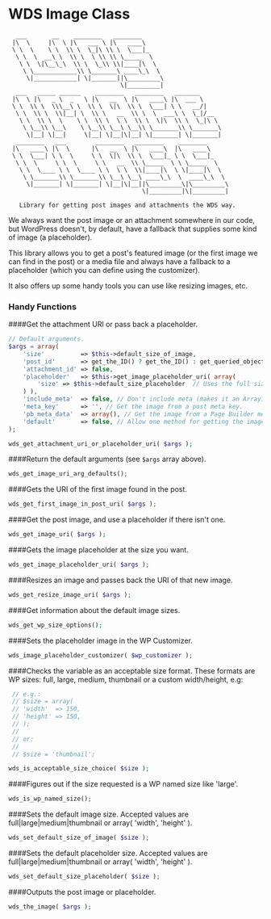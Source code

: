 # WDS Image Class

      ___       __    ________   ________
     |\  \     |\  \ |\   ___ \ |\   ____\
     \ \  \    \ \  \\ \  \_|\ \\ \  \___|_
      \ \  \  __\ \  \\ \  \ \\ \\ \_____  \
       \ \  \|\__\_\  \\ \  \_\\ \\|____|\  \
        \ \____________\\ \_______\ ____\_\  \
         \|____________| \|_______||\_________\
                                   \|_________|
      ___   _____ ______    ________   ________   _______
     |\  \ |\   _ \  _   \ |\   __  \ |\   ____\ |\  ___ \
     \ \  \\ \  \\\__\ \  \\ \  \|\  \\ \  \___| \ \   __/|
      \ \  \\ \  \\|__| \  \\ \   __  \\ \  \  ___\ \  \_|/__
       \ \  \\ \  \    \ \  \\ \  \ \  \\ \  \|\  \\ \  \_|\ \
        \ \__\\ \__\    \ \__\\ \__\ \__\\ \_______\\ \_______\
         \|__| \|__|     \|__| \|__|\|__| \|_______| \|_______|
      ________   ___        ________   ________    ________
     |\   ____\ |\  \      |\   __  \ |\   ____\  |\   ____\
     \ \  \___| \ \  \     \ \  \|\  \\ \  \___|_ \ \  \___|_
      \ \  \     \ \  \     \ \   __  \\ \_____  \ \ \_____  \
       \ \  \____ \ \  \____ \ \  \ \  \\|____|\  \ \|____|\  \
        \ \_______\\ \_______\\ \__\ \__\ ____\_\  \  ____\_\  \
         \|_______| \|_______| \|__|\|__||\_________\|\_________\
                                         \|_________|\|_________|

       Library for getting post images and attachments the WDS way.

We always want the post image or an attachment somewhere in our code, but WordPress doesn't, by default, have a fallback that supplies some kind of image (a placeholder).

This library allows you to get a post's featured image (or the first image we can find in the post) or a media file and always have a fallback to a placeholder (which you can define using the customizer).

It also offers up some handy tools you can use like resizing images, etc.

### Handy Functions ###

####Get the attachment URI or pass back a placeholder.

```php
// Default arguments.
$args = array(
	'size'          => $this->default_size_of_image,
	'post_id'       => get_the_ID() ? get_the_ID() : get_queried_object_id(), // Use the post id if in the loop.
	'attachment_id' => false,
	'placeholder'   => $this->get_image_placeholder_uri( array(
		'size' => $this->default_size_placeholder  // Uses the full size or the set placeholder size.
	) ),
	'include_meta'  => false, // Don't include meta (makes it an Array).
	'meta_key'      => '', // Get the image from a post meta key.
	'pb_meta_data'  => array(), // Get the image from a Page Builder meta field.
	'default'       => false, // Allow one method for getting the image override others that might also exist.
);

wds_get_attachment_uri_or_placeholder_uri( $args );
```

####Return the default arguments (see `$args` array above).

```php
wds_get_image_uri_arg_defaults();
```

####Gets the URI of the first image found in the post.

```php
wds_get_first_image_in_post_uri( $args );
```

####Get the post image, and use a placeholder if there isn't one.

```php
wds_get_image_uri( $args );
```

####Gets the image placeholder at the size you want.

```php
wds_get_image_placeholder_uri( $args );
```

####Resizes an image and passes back the URI of that new image.

```php
wds_get_resize_image_uri( $args );
```

####Get information about the default image sizes.

```php
wds_get_wp_size_options();
```


####Sets the placeholder image in the WP Customizer.

```php
wds_image_placeholder_customizer( $wp_customizer );
```

####Checks the variable as an acceptable size format.
These formats are WP sizes: full, large, medium, thumbnail or a custom width/height, e.g:

```php
 // e.g.:
 // $size = array(
 //	'width'  => 150,
 //	'height' => 150,
 // );
 //
 // or:
 //
 // $size = 'thumbnail';

wds_is_acceptable_size_choice( $size );
```

####Figures out if the size requested is a WP named size like 'large'.

```php
wds_is_wp_named_size();
```

####Sets the default image size.
Accepted values are full|large|medium|thumbnail or array( 'width', 'height' ).

```php
wds_set_default_size_of_image( $size );
```

####Sets the default placeholder size.
Accepted values are full|large|medium|thumbnail or array( 'width', 'height' ).

```php
wds_set_default_size_placeholder( $size );
```

####Outputs the post image or placeholder.

```php
wds_the_image( $args );
```
